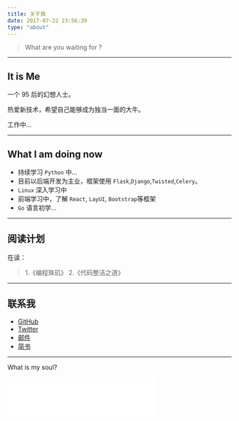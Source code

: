 ```yaml
---
title: 关于我
date: 2017-07-22 23:56:39
type: "about"
---
```



> What are you waiting for ?

---

It is Me
-------------

一个 95 后的幻想人士。

热爱新技术，希望自己能够成为独当一面的大牛。

工作中...

---

What I am doing now
-------------
- 持续学习 `Python` 中...  
- 目前以后端开发为主业，框架使用 `Flask`,`Django`,`Twisted`,`Celery`。  
- `Linux` 深入学习中
- 前端学习中，了解 `React`, `LayUI`, `Bootstrap`等框架
- `Go` 语言初学...

---

阅读计划
-------

在读：

> 1.《编程珠玑》
> 2.《代码整洁之道》

---

联系我
-----

- [GitHub](https://github.com/MerleLiuKun)
- [Twitter](https://twitter.com/LiuKun48140223)
- [邮件](merle.liukun@gmail.com)
- [简书](https://www.jianshu.com/u/cafa569ddcf1)

---

What is my soul?

<html>
	<iframe frameborder="no" border="0" marginwidth="0" marginheight="0" width=330 height=86 src="//music.163.com/outchain/player?type=2&id=5308028&auto=0&height=66"></iframe>
</html>